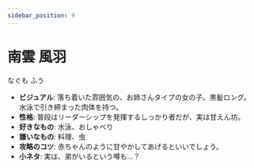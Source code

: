 ```yaml
---
sidebar_position: 9
---
```


# 南雲 風羽

なぐも ふう

- **ビジュアル**: 落ち着いた雰囲気の、お姉さんタイプの女の子。黒髪ロング。水泳で引き締まった肉体を持つ。
- **性格**: 普段はリーダーシップを発揮するしっかり者だが、実は甘えん坊。
- **好きなもの**: 水泳、おしゃべり
- **嫌いなもの**: 料理、虫
- **攻略のコツ**: 赤ちゃんのように甘やかしてあげるといいでしょう。
- **小ネタ**: 実は、弟がいるという噂も…？
